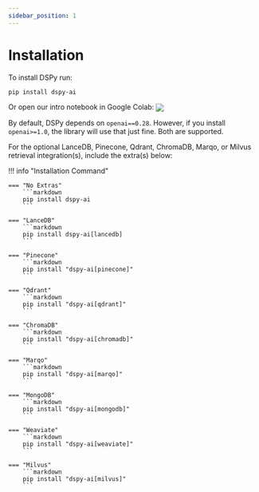 ```yaml
---
sidebar_position: 1
---
```


# Installation

To install DSPy run:


```text
pip install dspy-ai
```

Or open our intro notebook in Google Colab: [<img align="center" src="https://colab.research.google.com/assets/colab-badge.svg" />](https://colab.research.google.com/github/stanfordnlp/dspy/blob/main/intro.ipynb)

By default, DSPy depends on `openai==0.28`. However, if you install `openai>=1.0`, the library will use that just fine. Both are supported.

For the optional LanceDB, Pinecone, Qdrant, ChromaDB, Marqo, or Milvus retrieval integration(s), include the extra(s) below:

!!! info "Installation Command"

    === "No Extras"
        ```markdown
        pip install dspy-ai
        ```

    === "LanceDB"
        ```markdown
        pip install dspy-ai[lancedb]
        ```

    === "Pinecone"
        ```markdown
        pip install "dspy-ai[pinecone]"
        ```

    === "Qdrant"
        ```markdown
        pip install "dspy-ai[qdrant]"
        ```

    === "ChromaDB"
        ```markdown
        pip install "dspy-ai[chromadb]"
        ```

    === "Marqo"
        ```markdown
        pip install "dspy-ai[marqo]"
        ```

    === "MongoDB"
        ```markdown
        pip install "dspy-ai[mongodb]"
        ```

    === "Weaviate"
        ```markdown
        pip install "dspy-ai[weaviate]"
        ```

    === "Milvus"
        ```markdown
        pip install "dspy-ai[milvus]"
        ```
